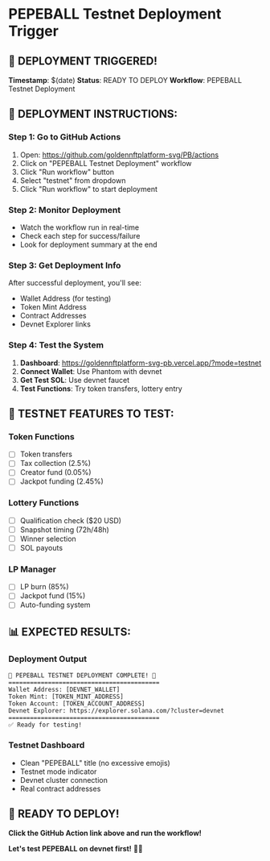 # PEPEBALL Testnet Deployment Trigger

## 🚀 **DEPLOYMENT TRIGGERED!**

**Timestamp**: $(date)
**Status**: READY TO DEPLOY
**Workflow**: PEPEBALL Testnet Deployment

## 🚀 **DEPLOYMENT INSTRUCTIONS:**

### **Step 1: Go to GitHub Actions**
1. Open: https://github.com/goldennftplatform-svg/PB/actions
2. Click on "PEPEBALL Testnet Deployment" workflow
3. Click "Run workflow" button
4. Select "testnet" from dropdown
5. Click "Run workflow" to start deployment

### **Step 2: Monitor Deployment**
- Watch the workflow run in real-time
- Check each step for success/failure
- Look for deployment summary at the end

### **Step 3: Get Deployment Info**
After successful deployment, you'll see:
- Wallet Address (for testing)
- Token Mint Address
- Contract Addresses
- Devnet Explorer links

### **Step 4: Test the System**
1. **Dashboard**: https://goldennftplatform-svg-pb.vercel.app/?mode=testnet
2. **Connect Wallet**: Use Phantom with devnet
3. **Get Test SOL**: Use devnet faucet
4. **Test Functions**: Try token transfers, lottery entry

## 🧪 **TESTNET FEATURES TO TEST:**

### **Token Functions**
- [ ] Token transfers
- [ ] Tax collection (2.5%)
- [ ] Creator fund (0.05%)
- [ ] Jackpot funding (2.45%)

### **Lottery Functions**
- [ ] Qualification check ($20 USD)
- [ ] Snapshot timing (72h/48h)
- [ ] Winner selection
- [ ] SOL payouts

### **LP Manager**
- [ ] LP burn (85%)
- [ ] Jackpot fund (15%)
- [ ] Auto-funding system

## 📊 **EXPECTED RESULTS:**

### **Deployment Output**
```
🎰 PEPEBALL TESTNET DEPLOYMENT COMPLETE! 🎰
==========================================
Wallet Address: [DEVNET_WALLET]
Token Mint: [TOKEN_MINT_ADDRESS]
Token Account: [TOKEN_ACCOUNT_ADDRESS]
Devnet Explorer: https://explorer.solana.com/?cluster=devnet
==========================================
✅ Ready for testing!
```

### **Testnet Dashboard**
- Clean "PEPEBALL" title (no excessive emojis)
- Testnet mode indicator
- Devnet cluster connection
- Real contract addresses

## 🎯 **READY TO DEPLOY!**

**Click the GitHub Action link above and run the workflow!**

**Let's test PEPEBALL on devnet first!** 🧪🚀
